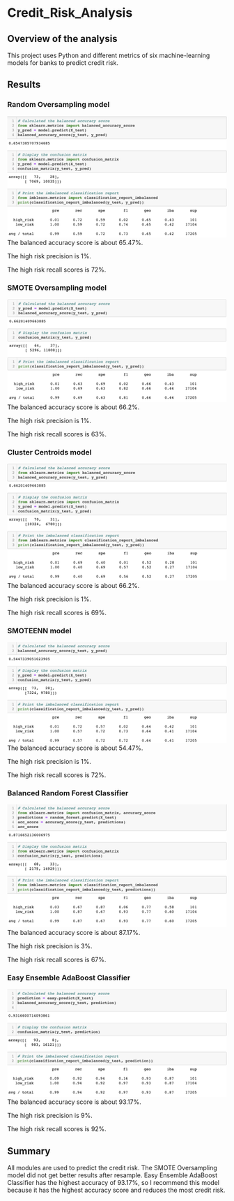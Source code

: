 # Credit_Risk_Analysis

## Overview of the analysis
This project uses Python and different metrics of six machine-learning models for banks to predict credit risk.


## Results
### Random Oversampling model
![over](Resources/over.png)
The balanced accuracy score is about 65.47%.

The high risk precision is 1%. 

The high risk recall scores is 72%. 


### SMOTE Oversampling model
![smote](Resources/smote.png)
The balanced accuracy score is about 66.2%.

The high risk precision is 1%. 

The high risk recall scores is 63%. 


### Cluster Centroids model
![cluster](Resources/cluster.png)
The balanced accuracy score is about 66.2%.

The high risk precision is 1%. 

The high risk recall scores is 69%. 

### SMOTEENN model
![smottee](Resources/smottee.png)
The balanced accuracy score is about 54.47%.

The high risk precision is 1%. 

The high risk recall scores is 72%. 

### Balanced Random Forest Classifier 
![random](Resources/random.png)
The balanced accuracy score is about 87.17%.

The high risk precision is 3%. 

The high risk recall scores is 67%. 

### Easy Ensemble AdaBoost Classifier
![easy](Resources/easy.png)
The balanced accuracy score is about 93.17%.

The high risk precision is 9%. 

The high risk recall scores is 92%. 

## Summary
All modules are used to predict the credit risk. 
The SMOTE Oversampling model did not get better results after resample. 
Easy Ensemble AdaBoost Classifier has the highest accuracy of 93.17%, so I recommend this model because it has the highest accuracy score and reduces the most credit risk. 

